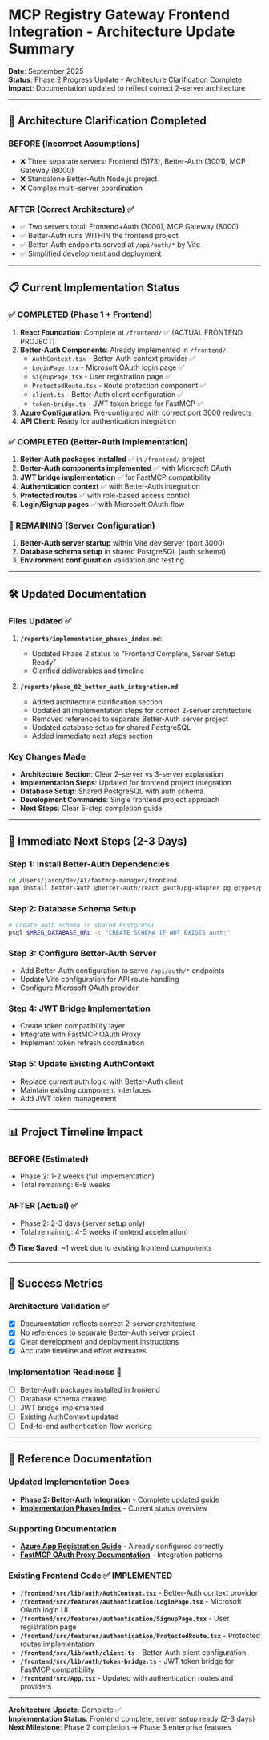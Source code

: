 # MCP Registry Gateway Frontend Integration - Architecture Update Summary

**Date**: September 2025  
**Status**: Phase 2 Progress Update - Architecture Clarification Complete  
**Impact**: Documentation updated to reflect correct 2-server architecture  

---

## 🎯 **Architecture Clarification Completed**

### **BEFORE (Incorrect Assumptions)**
- ❌ Three separate servers: Frontend (5173), Better-Auth (3001), MCP Gateway (8000)
- ❌ Standalone Better-Auth Node.js project  
- ❌ Complex multi-server coordination

### **AFTER (Correct Architecture)** ✅
- ✅ Two servers total: Frontend+Auth (3000), MCP Gateway (8000)
- ✅ Better-Auth runs WITHIN the frontend project  
- ✅ Better-Auth endpoints served at `/api/auth/*` by Vite
- ✅ Simplified development and deployment

---

## 📋 **Current Implementation Status**

### **✅ COMPLETED (Phase 1 + Frontend)**
1. **React Foundation**: Complete at `/frontend/` ✅ (ACTUAL FRONTEND PROJECT)
2. **Better-Auth Components**: Already implemented in `/frontend/`:
   - `AuthContext.tsx` - Better-Auth context provider ✅
   - `LoginPage.tsx` - Microsoft OAuth login page ✅  
   - `SignupPage.tsx` - User registration page ✅
   - `ProtectedRoute.tsx` - Route protection component ✅
   - `client.ts` - Better-Auth client configuration ✅
   - `token-bridge.ts` - JWT token bridge for FastMCP ✅
3. **Azure Configuration**: Pre-configured with correct port 3000 redirects
4. **API Client**: Ready for authentication integration

### **✅ COMPLETED (Better-Auth Implementation)**
1. **Better-Auth packages installed** ✅ in `/frontend/` project
2. **Better-Auth components implemented** ✅ with Microsoft OAuth
3. **JWT bridge implementation** ✅ for FastMCP compatibility
4. **Authentication context** ✅ with Better-Auth integration
5. **Protected routes** ✅ with role-based access control
6. **Login/Signup pages** ✅ with Microsoft OAuth flow

### **🔄 REMAINING (Server Configuration)**
1. **Better-Auth server startup** within Vite dev server (port 3000)
2. **Database schema setup** in shared PostgreSQL (auth schema)
3. **Environment configuration** validation and testing

---

## 🛠️ **Updated Documentation**

### **Files Updated** ✅
1. **`/reports/implementation_phases_index.md`**:
   - Updated Phase 2 status to "Frontend Complete, Server Setup Ready"
   - Clarified deliverables and timeline

2. **`/reports/phase_02_better_auth_integration.md`**:
   - Added architecture clarification section
   - Updated all implementation steps for correct 2-server architecture
   - Removed references to separate Better-Auth server project
   - Updated database setup for shared PostgreSQL
   - Added immediate next steps section

### **Key Changes Made**
- **Architecture Section**: Clear 2-server vs 3-server explanation
- **Implementation Steps**: Updated for frontend project integration
- **Database Setup**: Shared PostgreSQL with auth schema
- **Development Commands**: Single frontend project approach
- **Next Steps**: Clear 5-step completion guide

---

## 🚀 **Immediate Next Steps (2-3 Days)**

### **Step 1**: Install Better-Auth Dependencies
```bash
cd /Users/jason/dev/AI/fastmcp-manager/frontend
npm install better-auth @better-auth/react @auth/pg-adapter pg @types/pg jsonwebtoken @types/jsonwebtoken
```

### **Step 2**: Database Schema Setup
```bash
# Create auth schema in shared PostgreSQL
psql $MREG_DATABASE_URL -c "CREATE SCHEMA IF NOT EXISTS auth;"
```

### **Step 3**: Configure Better-Auth Server
- Add Better-Auth configuration to serve `/api/auth/*` endpoints
- Update Vite configuration for API route handling
- Configure Microsoft OAuth provider

### **Step 4**: JWT Bridge Implementation  
- Create token compatibility layer
- Integrate with FastMCP OAuth Proxy
- Implement token refresh coordination

### **Step 5**: Update Existing AuthContext
- Replace current auth logic with Better-Auth client
- Maintain existing component interfaces
- Add JWT token management

---

## 📊 **Project Timeline Impact**

### **BEFORE (Estimated)**
- Phase 2: 1-2 weeks (full implementation)
- Total remaining: 6-8 weeks

### **AFTER (Actual)** ✅
- Phase 2: 2-3 days (server setup only)  
- Total remaining: 4-5 weeks (frontend acceleration)

**⏱️ Time Saved**: ~1 week due to existing frontend components

---

## 🎯 **Success Metrics**

### **Architecture Validation** ✅
- [x] Documentation reflects correct 2-server architecture
- [x] No references to separate Better-Auth server project  
- [x] Clear development and deployment instructions
- [x] Accurate timeline and effort estimates

### **Implementation Readiness** 🔄
- [ ] Better-Auth packages installed in frontend
- [ ] Database schema created
- [ ] JWT bridge implemented  
- [ ] Existing AuthContext updated
- [ ] End-to-end authentication flow working

---

## 📖 **Reference Documentation**

### **Updated Implementation Docs**
- **[Phase 2: Better-Auth Integration](./phase_02_better_auth_integration.md)** - Complete updated guide
- **[Implementation Phases Index](./implementation_phases_index.md)** - Current status overview

### **Supporting Documentation**
- **[Azure App Registration Guide](../docs/project_context/AZURE_APP_REGISTRATION_GUIDE.md)** - Already configured correctly
- **[FastMCP OAuth Proxy Documentation](../docs/fastmcp_docs/servers/auth/oauth-proxy.mdx)** - Integration patterns

### **Existing Frontend Code** ✅ IMPLEMENTED
- **`/frontend/src/lib/auth/AuthContext.tsx`** - Better-Auth context provider
- **`/frontend/src/features/authentication/LoginPage.tsx`** - Microsoft OAuth login UI
- **`/frontend/src/features/authentication/SignupPage.tsx`** - User registration page
- **`/frontend/src/features/authentication/ProtectedRoute.tsx`** - Protected routes implementation
- **`/frontend/src/lib/auth/client.ts`** - Better-Auth client configuration
- **`/frontend/src/lib/auth/token-bridge.ts`** - JWT token bridge for FastMCP compatibility
- **`/frontend/src/App.tsx`** - Updated with authentication routes and providers

---

**Architecture Update**: Complete ✅  
**Implementation Status**: Frontend complete, server setup ready (2-3 days)  
**Next Milestone**: Phase 2 completion → Phase 3 enterprise features